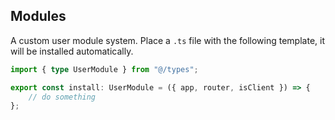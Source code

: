 ## Modules

A custom user module system. Place a `.ts` file with the following template, it will be installed automatically.

```ts
import { type UserModule } from "@/types";

export const install: UserModule = ({ app, router, isClient }) => {
    // do something
};
```
